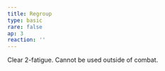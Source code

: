 ```yaml
---
title: Regroup
type: basic
rare: false
ap: 3
reaction: ''
---
```


Clear 2-fatigue. Cannot be used outside of combat.
